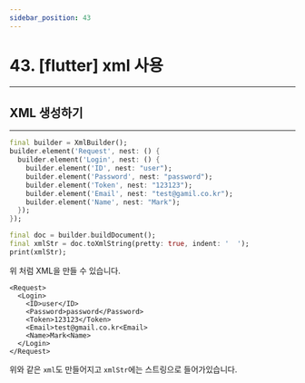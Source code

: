 ```yaml
---
sidebar_position: 43
---
```


# 43. [flutter] xml 사용
---

## XML 생성하기
---

```dart
final builder = XmlBuilder();
builder.element('Request', nest: () {
  builder.element('Login', nest: () {
    builder.element('ID', nest: "user");
    builder.element('Password', nest: "password");
    builder.element('Token', nest: "123123");
    builder.element('Email', nest: "test@gamil.co.kr");
    builder.element('Name', nest: "Mark");
  });
});

final doc = builder.buildDocument();
final xmlStr = doc.toXmlString(pretty: true, indent: '  ');
print(xmlStr);
```

위 처럼 XML을 만들 수 있습니다.


```xml-doc
<Request>
  <Login>
    <ID>user</ID>
    <Password>password</Password>
    <Token>123123</Token>
    <Email>test@gmail.co.kr<Email>
    <Name>Mark<Name>
  </Login>
</Request>
```

위와 같은 `xml`도 만들어지고 `xmlStr`에는 스트링으로 들어가있습니다.